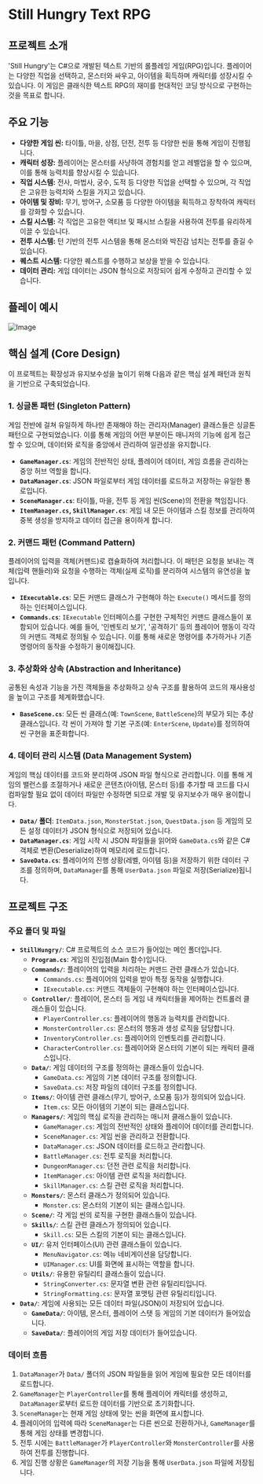 # Still Hungry Text RPG

## 프로젝트 소개

'Still Hungry'는 C#으로 개발된 텍스트 기반의 롤플레잉 게임(RPG)입니다. 플레이어는 다양한 직업을 선택하고, 몬스터와 싸우고, 아이템을 획득하며 캐릭터를 성장시킬 수 있습니다. 이 게임은 클래식한 텍스트 RPG의 재미를 현대적인 코딩 방식으로 구현하는 것을 목표로 합니다.

## 주요 기능

*   **다양한 게임 씬:** 타이틀, 마을, 상점, 던전, 전투 등 다양한 씬을 통해 게임이 진행됩니다.
*   **캐릭터 성장:** 플레이어는 몬스터를 사냥하여 경험치를 얻고 레벨업을 할 수 있으며, 이를 통해 능력치를 향상시킬 수 있습니다.
*   **직업 시스템:** 전사, 마법사, 궁수, 도적 등 다양한 직업을 선택할 수 있으며, 각 직업은 고유한 능력치와 스킬을 가지고 있습니다.
*   **아이템 및 장비:** 무기, 방어구, 소모품 등 다양한 아이템을 획득하고 장착하여 캐릭터를 강화할 수 있습니다.
*   **스킬 시스템:** 각 직업은 고유한 액티브 및 패시브 스킬을 사용하여 전투를 유리하게 이끌 수 있습니다.
*   **전투 시스템:** 턴 기반의 전투 시스템을 통해 몬스터와 박진감 넘치는 전투를 즐길 수 있습니다.
*   **퀘스트 시스템:** 다양한 퀘스트를 수행하고 보상을 받을 수 있습니다.
*   **데이터 관리:** 게임 데이터는 JSON 형식으로 저장되어 쉽게 수정하고 관리할 수 있습니다.

## 플레이 예시

![Image](https://github.com/user-attachments/assets/9fe62397-3779-4fda-9e14-1b7f04b03ad5)

## 핵심 설계 (Core Design)

이 프로젝트는 확장성과 유지보수성을 높이기 위해 다음과 같은 핵심 설계 패턴과 원칙을 기반으로 구축되었습니다.

### 1. 싱글톤 패턴 (Singleton Pattern)

게임 전반에 걸쳐 유일하게 하나만 존재해야 하는 관리자(Manager) 클래스들은 싱글톤 패턴으로 구현되었습니다. 이를 통해 게임의 어떤 부분이든 매니저의 기능에 쉽게 접근할 수 있으며, 데이터와 로직을 중앙에서 관리하여 일관성을 유지합니다.

*   **`GameManager.cs`**: 게임의 전반적인 상태, 플레이어 데이터, 게임 흐름을 관리하는 중앙 허브 역할을 합니다.
*   **`DataManager.cs`**: JSON 파일로부터 게임 데이터를 로드하고 저장하는 유일한 통로입니다.
*   **`SceneManager.cs`**: 타이틀, 마을, 전투 등 게임 씬(Scene)의 전환을 책임집니다.
*   **`ItemManager.cs`, `SkillManager.cs`**: 게임 내 모든 아이템과 스킬 정보를 관리하여 중복 생성을 방지하고 데이터 접근을 용이하게 합니다.

### 2. 커맨드 패턴 (Command Pattern)

플레이어의 입력을 객체(커맨드)로 캡슐화하여 처리합니다. 이 패턴은 요청을 보내는 객체(입력 핸들러)와 요청을 수행하는 객체(실제 로직)를 분리하여 시스템의 유연성을 높입니다.

*   **`IExecutable.cs`**: 모든 커맨드 클래스가 구현해야 하는 `Execute()` 메서드를 정의하는 인터페이스입니다.
*   **`Commands.cs`**: `IExecutable` 인터페이스를 구현한 구체적인 커맨드 클래스들이 포함되어 있습니다. 예를 들어, '인벤토리 보기', '공격하기' 등의 플레이어 행동이 각각의 커맨드 객체로 정의될 수 있습니다. 이를 통해 새로운 명령어를 추가하거나 기존 명령어의 동작을 수정하기 용이해집니다.

### 3. 추상화와 상속 (Abstraction and Inheritance)

공통된 속성과 기능을 가진 객체들을 추상화하고 상속 구조를 활용하여 코드의 재사용성을 높이고 구조를 체계화했습니다.

*   **`BaseScene.cs`**: 모든 씬 클래스(예: `TownScene`, `BattleScene`)의 부모가 되는 추상 클래스입니다. 각 씬이 가져야 할 기본 구조(예: `EnterScene`, `Update`)를 정의하여 씬 구현을 표준화합니다.

### 4. 데이터 관리 시스템 (Data Management System)

게임의 핵심 데이터를 코드와 분리하여 JSON 파일 형식으로 관리합니다. 이를 통해 게임의 밸런스를 조절하거나 새로운 콘텐츠(아이템, 몬스터 등)를 추가할 때 코드를 다시 컴파일할 필요 없이 데이터 파일만 수정하면 되므로 개발 및 유지보수가 매우 용이합니다.

*   **`Data/` 폴더**: `ItemData.json`, `MonsterStat.json`, `QuestData.json` 등 게임의 모든 설정 데이터가 JSON 형식으로 저장되어 있습니다.
*   **`DataManager.cs`**: 게임 시작 시 JSON 파일들을 읽어와 `GameData.cs`와 같은 C# 객체로 변환(Deserialize)하여 메모리에 로드합니다.
*   **`SaveData.cs`**: 플레이어의 진행 상황(레벨, 아이템 등)을 저장하기 위한 데이터 구조를 정의하며, `DataManager`를 통해 `UserData.json` 파일로 저장(Serialize)됩니다.

## 프로젝트 구조

### 주요 폴더 및 파일

*   **`StillHungry/`**: C# 프로젝트의 소스 코드가 들어있는 메인 폴더입니다.
    *   **`Program.cs`**: 게임의 진입점(Main 함수)입니다.
    *   **`Commands/`**: 플레이어의 입력을 처리하는 커맨드 관련 클래스가 있습니다.
        *   `Commands.cs`: 플레이어의 입력을 받아 특정 동작을 실행합니다.
        *   `IExecutable.cs`: 커맨드 객체들이 구현해야 하는 인터페이스입니다.
    *   **`Controller/`**: 플레이어, 몬스터 등 게임 내 캐릭터들을 제어하는 컨트롤러 클래스들이 있습니다.
        *   `PlayerController.cs`: 플레이어의 행동과 능력치를 관리합니다.
        *   `MonsterController.cs`: 몬스터의 행동과 생성 로직을 담당합니다.
        *   `InventoryController.cs`: 플레이어의 인벤토리를 관리합니다.
        *   `CharacterController.cs`: 플레이어와 몬스터의 기본이 되는 캐릭터 클래스입니다.
    *   **`Data/`**: 게임 데이터의 구조를 정의하는 클래스들이 있습니다.
        *   `GameData.cs`: 게임의 기본 데이터 구조를 정의합니다.
        *   `SaveData.cs`: 저장 파일의 데이터 구조를 정의합니다.
    *   **`Items/`**: 아이템 관련 클래스(무기, 방어구, 소모품 등)가 정의되어 있습니다.
        *   `Item.cs`: 모든 아이템의 기본이 되는 클래스입니다.
    *   **`Managers/`**: 게임의 핵심 로직을 관리하는 매니저 클래스들이 있습니다.
        *   `GameManager.cs`: 게임의 전반적인 상태와 플레이어 데이터를 관리합니다.
        *   `SceneManager.cs`: 게임 씬을 관리하고 전환합니다.
        *   `DataManager.cs`: JSON 데이터를 로드하고 관리합니다.
        *   `BattleManager.cs`: 전투 로직을 처리합니다.
        *   `DungeonManager.cs`: 던전 관련 로직을 처리합니다.
        *   `ItemManager.cs`: 아이템 관련 로직을 처리합니다.
        *   `SkillManager.cs`: 스킬 관련 로직을 처리합니다.
    *   **`Monsters/`**: 몬스터 클래스가 정의되어 있습니다.
        *   `Monster.cs`: 몬스터의 기본이 되는 클래스입니다.
    *   **`Scene/`**: 각 게임 씬의 로직을 구현한 클래스들이 있습니다.
    *   **`Skills/`**: 스킬 관련 클래스가 정의되어 있습니다.
        *   `Skill.cs`: 모든 스킬의 기본이 되는 클래스입니다.
    *   **`UI/`**: 유저 인터페이스(UI) 관련 클래스들이 있습니다.
        *   `MenuNavigator.cs`: 메뉴 네비게이션을 담당합니다.
        *   `UIManager.cs`: UI를 화면에 표시하는 역할을 합니다.
    *   **`Utils/`**: 유용한 유틸리티 클래스들이 있습니다.
        *   `StringConverter.cs`: 문자열 변환 관련 유틸리티입니다.
        *   `StringFormatting.cs`: 문자열 포맷팅 관련 유틸리티입니다.
*   **`Data/`**: 게임에 사용되는 모든 데이터 파일(JSON)이 저장되어 있습니다.
    *   **`GameData/`**: 아이템, 몬스터, 플레이어 스탯 등 게임의 기본 데이터가 들어있습니다.
    *   **`SaveData/`**: 플레이어의 게임 저장 데이터가 들어있습니다.

### 데이터 흐름

1.  `DataManager`가 `Data/` 폴더의 JSON 파일들을 읽어 게임에 필요한 모든 데이터를 로드합니다.
2.  `GameManager`는 `PlayerController`를 통해 플레이어 캐릭터를 생성하고, `DataManager`로부터 로드한 데이터를 기반으로 초기화합니다.
3.  `SceneManager`는 현재 게임 상태에 맞는 씬을 화면에 표시합니다.
4.  플레이어의 입력에 따라 `SceneManager`는 다른 씬으로 전환하거나, `GameManager`를 통해 게임 상태를 변경합니다.
5.  전투 시에는 `BattleManager`가 `PlayerController`와 `MonsterController`를 사용하여 전투를 진행합니다.
6.  게임 진행 상황은 `GameManager`의 저장 기능을 통해 `UserData.json` 파일에 저장됩니다.
